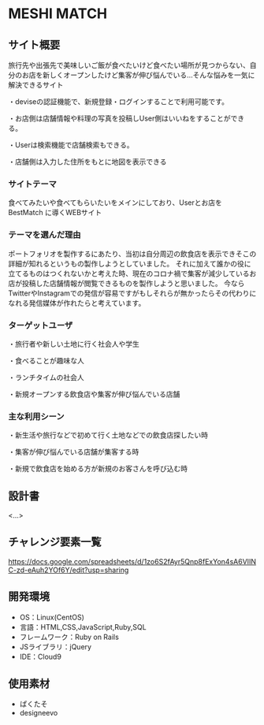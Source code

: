 # MESHI MATCH

## サイト概要
旅行先や出張先で美味しいご飯が食べたいけど食べたい場所が見つからない、自分のお店を新しくオープンしたけど集客が伸び悩んでいる…そんな悩みを一気に解決できるサイト

・deviseの認証機能で、新規登録・ログインすることで利用可能です。

・お店側は店舗情報や料理の写真を投稿しUser側はいいねをすることができる。

・Userは検索機能で店舗検索もできる。

・店舗側は入力した住所をもとに地図を表示できる
### サイトテーマ
食べてみたいや食べてもらいたいをメインにしており、Userとお店をBestMatch に導くWEBサイト
### テーマを選んだ理由
ポートフォリオを製作するにあたり、当初は自分周辺の飲食店を表示できそこの詳細が知れるというもの製作しようとしていました。
それに加えて誰かの役に立てるものはつくれないかと考えた時、現在のコロナ禍で集客が減少しているお店が投稿した店舗情報が閲覧できるものを製作しようと思いました。
今ならTwitterやInstagramでの発信が容易ですがもしそれらが無かったらその代わりになれる発信媒体が作れたらと考えています。
### ターゲットユーザ
・旅行者や新しい土地に行く社会人や学生

・食べることが趣味な人

・ランチタイムの社会人

・新規オープンする飲食店や集客が伸び悩んでいる店舗

### 主な利用シーン
・新生活や旅行などで初めて行く土地などでの飲食店探したい時

・集客が伸び悩んでいる店舗が集客する時

・新規で飲食店を始める方が新規のお客さんを呼び込む時

## 設計書
<...>

## チャレンジ要素一覧
<https://docs.google.com/spreadsheets/d/1zo6S2fAyr5Qnp8fExYon4sA6VIINC-zd-eAuh2YOf6Y/edit?usp=sharing>

## 開発環境
- OS：Linux(CentOS)
- 言語：HTML,CSS,JavaScript,Ruby,SQL
- フレームワーク：Ruby on Rails
- JSライブラリ：jQuery
- IDE：Cloud9

## 使用素材
- ぱくたそ
- designeevo
